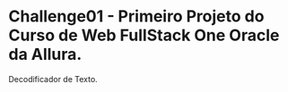 # Challenge01 - Primeiro Projeto do Curso de Web FullStack One Oracle da Allura.
Decodificador de Texto.
